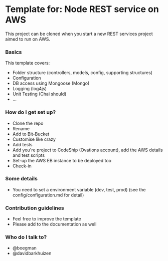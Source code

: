 # Template for: Node REST service on AWS  #

This project can be cloned when you start a new REST services project aimed to run on AWS.

### Basics ###
This template covers:
* Folder structure (controllers, models, config, supporting structures)
* Configuration
* DB access using Mongoose (Mongo)
* Logging (log4js)
* Unit Testing (Chai should)
* ...


### How do I get set up? ###

* Clone the repo
* Rename
* Add to Bit-Bucket
* Customise like crazy
* Add tests
* Add you're project to CodeShip (Ovations account), add the AWS details and test scripts
* Set-up the AWS EB instance to be deployed too
* Check-in

### Some details ###

* You need to set a environment variable (dev, test, prod) (see the config/configuration.md for detail)

### Contribution guidelines ###

* Feel free to improve the template
* Please add to the documentation as well

### Who do I talk to? ###

* @boegman
* @davidbarkhuizen 